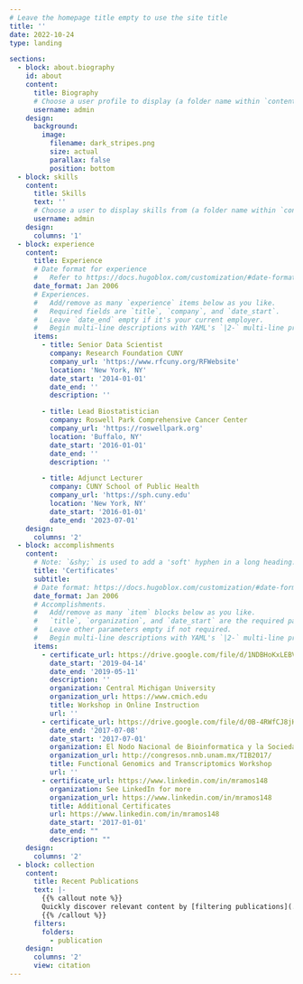 ```yaml
---
# Leave the homepage title empty to use the site title
title: ''
date: 2022-10-24
type: landing

sections:
  - block: about.biography
    id: about
    content:
      title: Biography
      # Choose a user profile to display (a folder name within `content/authors/`)
      username: admin
    design:
      background:
        image:
          filename: dark_stripes.png
          size: actual
          parallax: false
          position: bottom
  - block: skills
    content:
      title: Skills
      text: ''
      # Choose a user to display skills from (a folder name within `content/authors/`)
      username: admin
    design:
      columns: '1'
  - block: experience
    content:
      title: Experience
      # Date format for experience
      #   Refer to https://docs.hugoblox.com/customization/#date-format
      date_format: Jan 2006
      # Experiences.
      #   Add/remove as many `experience` items below as you like.
      #   Required fields are `title`, `company`, and `date_start`.
      #   Leave `date_end` empty if it's your current employer.
      #   Begin multi-line descriptions with YAML's `|2-` multi-line prefix.
      items:
        - title: Senior Data Scientist
          company: Research Foundation CUNY
          company_url: 'https://www.rfcuny.org/RFWebsite'
          location: 'New York, NY'
          date_start: '2014-01-01'
          date_end: ''
          description: ''

        - title: Lead Biostatistician
          company: Roswell Park Comprehensive Cancer Center
          company_url: 'https://roswellpark.org'
          location: 'Buffalo, NY'
          date_start: '2016-01-01'
          date_end: ''
          description: ''

        - title: Adjunct Lecturer
          company: CUNY School of Public Health
          company_url: 'https://sph.cuny.edu'
          location: 'New York, NY'
          date_start: '2016-01-01'
          date_end: '2023-07-01'
    design:
      columns: '2'
  - block: accomplishments
    content:
      # Note: `&shy;` is used to add a 'soft' hyphen in a long heading.
      title: 'Certificates'
      subtitle:
      # Date format: https://docs.hugoblox.com/customization/#date-format
      date_format: Jan 2006
      # Accomplishments.
      #   Add/remove as many `item` blocks below as you like.
      #   `title`, `organization`, and `date_start` are the required parameters.
      #   Leave other parameters empty if not required.
      #   Begin multi-line descriptions with YAML's `|2-` multi-line prefix.
      items:
        - certificate_url: https://drive.google.com/file/d/1NDBHoKxLEBVL1lQiPGcP40F8WyqUN-5o/view
          date_start: '2019-04-14'
          date_end: '2019-05-11'
          description: ''
          organization: Central Michigan University
          organization_url: https://www.cmich.edu
          title: Workshop in Online Instruction
          url: ''
        - certificate_url: https://drive.google.com/file/d/0B-4RWfCJ8jHyN3VEd1Nma0NyVHM/view
          date_end: '2017-07-08'
          date_start: '2017-07-01'
          organization: El Nodo Nacional de Bioinformatica y la Sociedad Iberoamericana de Bioinformatica
          organization_url: http://congresos.nnb.unam.mx/TIB2017/
          title: Functional Genomics and Transcriptomics Workshop
          url: ''
        - certificate_url: https://www.linkedin.com/in/mramos148
          organization: See LinkedIn for more
          organization_url: https://www.linkedin.com/in/mramos148
          title: Additional Certificates
          url: https://www.linkedin.com/in/mramos148
          date_start: '2017-01-01'
          date_end: ""
          description: ""
    design:
      columns: '2'
  - block: collection
    content:
      title: Recent Publications
      text: |-
        {{% callout note %}}
        Quickly discover relevant content by [filtering publications](./publication/).
        {{% /callout %}}
      filters:
        folders:
          - publication
    design:
      columns: '2'
      view: citation
---
```

